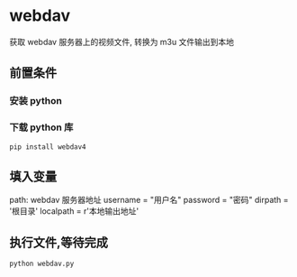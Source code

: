 # webdav
获取 webdav 服务器上的视频文件, 转换为 m3u 文件输出到本地

## 前置条件
### 安装 python
### 下载 python 库

~~~
pip install webdav4
~~~

## 填入变量
path: webdav 服务器地址
username = "用户名"
password = "密码"
dirpath = '根目录'
localpath = r'本地输出地址'

## 执行文件,等待完成

~~~
python webdav.py
~~~
